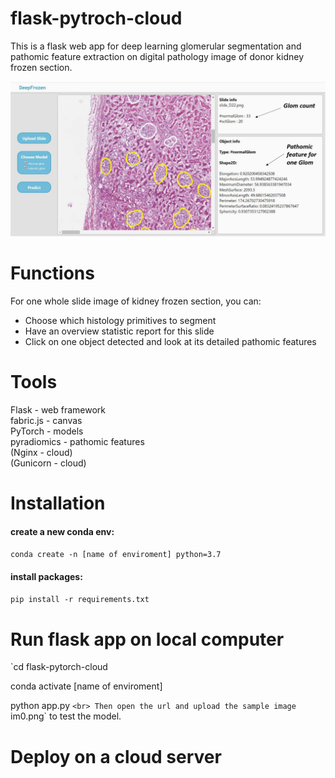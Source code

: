 # flask-pytroch-cloud
This is a flask web app for deep learning glomerular segmentation and pathomic feature extraction on digital pathology image of donor kidney frozen section.

![image info](./static/webpage.png)

# Functions
For one whole slide image of kidney frozen section, you can:
- Choose which histology primitives to segment
- Have an overview statistic report for this slide 
- Click on one object detected and look at its detailed pathomic features 

# Tools
Flask - web framework<br> 
fabric.js - canvas<br>
PyTorch - models<br>
pyradiomics - pathomic features<br>
(Nginx - cloud)<br>
(Gunicorn - cloud)
# Installation
#### create a new conda env: 
`conda create -n [name of enviroment] python=3.7`
#### install packages: 
`pip install -r requirements.txt`

# Run flask app on local computer
`cd flask-pytorch-cloud   

conda activate [name of enviroment]     

python app.py  `<br>
Then open the url and upload the sample image `im0.png` to test the model.

# Deploy on a cloud server



   
